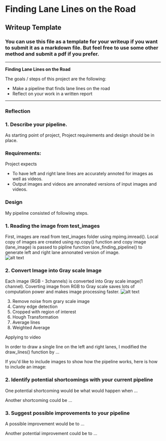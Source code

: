 # **Finding Lane Lines on the Road** 

## Writeup Template

### You can use this file as a template for your writeup if you want to submit it as a markdown file. But feel free to use some other method and submit a pdf if you prefer.

---

**Finding Lane Lines on the Road**

The goals / steps of this project are the following:
* Make a pipeline that finds lane lines on the road
* Reflect on your work in a written report


[//]: # (Image References)

[image1]: ./test_images/solidWhiteCurve.jpg "Original Image"
[image2]: ./processed_grayscale_solidWhiteCurve.jpg "Grayscale"

---

### Reflection

### 1. Describe your pipeline. 
As starting point of project, Project requirements and design should be in place. 

### Requirements:
Project expects 
 * To have left and right lane lines are accurately annoted for images as well as videos. 
 * Output images and videos are annonated versions of input images and videos.

### Design
My pipeline consisted of following steps. 

### 1. Reading the image from test_images

First, images are read from test_images folder using mpimg.imread(). Local copy of images are created using np.copy() function and copy image (lane_image) is passed to pipline function lane_finding_pipeline() to generate left and right lane annonated version of image.     
![alt text][image1]

### 2. Convert Image into Gray scale Image
Each image (RGB - 3channels) is converted into Gray scale image(1 channel). Coverting image from RGB to Gray scale saves lots of computation power and makes image processing faster. 
![alt text][image2]


3. Remove noise from grary scale image
4. Canny edge detection
5. Cropped with region of interest
6. Hough Transformation
7. Average lines
8. Weighted Average


Applying to video
    
In order to draw a single line on the left and right lanes, I modified the draw_lines() function by ...

If you'd like to include images to show how the pipeline works, here is how to include an image: 




### 2. Identify potential shortcomings with your current pipeline


One potential shortcoming would be what would happen when ... 

Another shortcoming could be ...


### 3. Suggest possible improvements to your pipeline

A possible improvement would be to ...

Another potential improvement could be to ...
